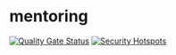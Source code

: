 # mentoring
[![Quality Gate Status](http://216.80.104.71:9000/api/project_badges/measure?project=monitoring&metric=alert_status&token=sqb_4aabd5f678ab69e58c569123a38aaf345f96fdff)](http://216.80.104.71:9000/dashboard?id=monitoring)
[![Security Hotspots](http://216.80.104.71:9000/api/project_badges/measure?project=monitoring&metric=security_hotspots&token=sqb_4aabd5f678ab69e58c569123a38aaf345f96fdff)](http://216.80.104.71:9000/dashboard?id=monitoring)
